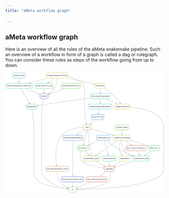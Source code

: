 ```yaml
---
title: "aMeta workflow graph"

---
```


## aMeta workflow graph

Here is an overview of all the rules of the aMeta snakemake pipeline. Such an overview of a workflow in form of a graph is called a dag or rulegraph. You can consider these rules as steps of the workflow going from up to down.

![Rulegraph](images/rulegrap_January_2023.png "Rulegraph")
